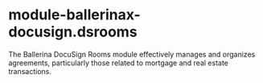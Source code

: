 # module-ballerinax-docusign.dsrooms
The Ballerina DocuSign Rooms module effectively manages and organizes agreements, particularly those related to mortgage and real estate transactions.
